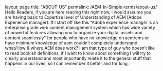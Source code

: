 layout: page
title: "ABOUT-US"
permalink: /AEM-In-Simple-terms/about-us/
Hello Readers, if you are here reading this right now, I would assume you are having basic to Expertise level of Understanding of AEM (Adobe Experience manager). If I start off like this “Adobe experience manager is an enterprise grade web content management system which has wide variety of powerful features allowing you to organize your digital assets and content seamlessly” for people who have no knowledge on aem/cms or have minimum knowledge of aem couldn’t completely understand what/How & where AEM does work? I am that type of guy who doesn’t like to read bookish definitions, if I want to know about something I will try to clearly understand and most importantly relate it to the general stuff that happens in our lives, so I can remember it better and for long.
